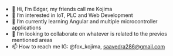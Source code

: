 - 👋 Hi, I’m Edgar, my friends call me Kojima
- 👀 I’m interested in IoT, PLC and Web Development
- 🌱 I’m currently learning Angular and multiple microcontroller applications
- 💞️ I’m looking to collaborate on whatever is related to the previos mentioned areas
- 📫 How to reach me IG: @fox_kojima, saavedra286@gmail.com

<!---
EmilSmokd/EmilSmokd is a ✨ special ✨ repository because its `README.md` (this file) appears on your GitHub profile.
You can click the Preview link to take a look at your changes.
--->
